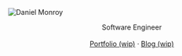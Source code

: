 <picture>
  <source media="(prefers-color-scheme: dark)" srcset="">
  <img alt="Daniel Monroy" src="">
</picture>

<p align="center">
Software Engineer<br>
<br>
<a href="https://github.com/fdmonroy">Portfolio (wip)</a>
 · <a href="https://github.com/fdmonroy">Blog (wip)</a>
<br>
<br>
<br>
<br>
</p>
